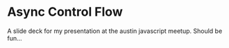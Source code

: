 # Async Control Flow

A slide deck for my presentation at the austin javascript meetup.  Should be fun...

